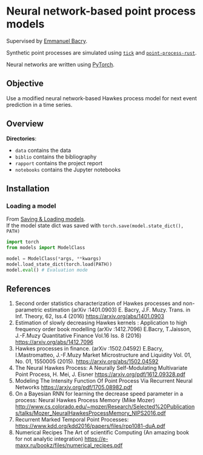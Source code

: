 # Neural network-based point process models

Supervised by [Emmanuel Bacry](mailto:emmanuel.bacry@polytechnique.fr).

Synthetic point processes are simulated using [`tick`](https://github.com/X-DataInitiative/tick)
and [`point-process-rust`](https://github.com/ManifoldFR/point-process-rust).

Neural networks are written using [PyTorch](https://pytorch.org).

## Objective

Use a modified neural network-based Hawkes process model for next event prediction in a time series.

## Overview

**Directories**:

* `data` contains the data
* `biblio` contains the bibliography
* `rapport` contains the project report
* `notebooks` contains the Jupyter notebooks

## Installation

### Loading a model

From [Saving & Loading models](https://pytorch.org/tutorials/beginner/saving_loading_models.html).  
If the model state dict was saved with `torch.save(model.state_dict(), PATH)`


```python
import torch
from models import ModelClass

model = ModelClass(*args, **kwargs)
model.load_state_dict(torch.load(PATH))
model.eval() # Evaluation mode
```

## References

1. Second order statistics characterization of Hawkes processes and non-parametric estimation (arXiv :1401.0903) E. Bacry, J.F. Muzy. Trans. in Inf. Theory, 62, Iss.4 (2016) https://arxiv.org/abs/1401.0903
2. Estimation of slowly decreasing Hawkes kernels : Application to high frequency order book modelling (arXiv :1412.7096) E.Bacry, T.Jaisson, J.-F.Muzy Quantitative Finance Vol.16 Iss. 8 (2016)  <https://arxiv.org/abs/1412.7096>
3. Hawkes processes in finance. (arXiv :1502.04592) E.Bacry, I.Mastromatteo, J.-F.Muzy Market Microstructure and Liquidity Vol. 01, No. 01, 1550005 (2015).  https://arxiv.org/abs/1502.04592
4. The Neural Hawkes Process: A Neurally Self-Modulating Multivariate Point Process, H. Mei, J. Eisner  <https://arxiv.org/pdf/1612.09328.pdf>
5. Modeling The Intensity Function Of Point Process Via Recurrent Neural Networks <https://arxiv.org/pdf/1705.08982.pdf>
6. On a Bayesian RNN for learning the decrease speed parameter in a process: Neural Hawkes Process Memory (Mike Mozer)  <http://www.cs.colorado.edu/~mozer/Research/Selected%20Publications/talks/Mozer_NeuralHawkesProcessMemory_NIPS2016.pdf>
7. Recurrent Marked Temporal Point Processes:
<https://www.kdd.org/kdd2016/papers/files/rpp1081-duA.pdf>
8. Numerical Recipes The Art of scientific Computing (An amazing book for not analytic integration)
https://e-maxx.ru/bookz/files/numerical_recipes.pdf